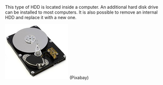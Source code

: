 This type of HDD is located inside a computer.  An additional hard disk drive can be installed to most computers.  It is also possible to remove an internal HDD and replace it with a new one.

![](.guides/img/hdd.png)
 (Pixabay)
 
